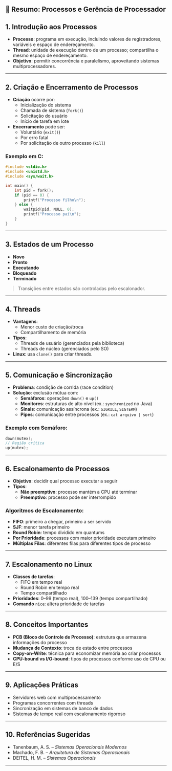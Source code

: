 ## 📘 Resumo: Processos e Gerência de Processador

## 1. Introdução aos Processos
- **Processo**: programa em execução, incluindo valores de registradores, variáveis e espaço de endereçamento.
- **Thread**: unidade de execução dentro de um processo; compartilha o mesmo espaço de endereçamento.
- **Objetivo**: permitir concorrência e paralelismo, aproveitando sistemas multiprocessadores.

---

## 2. Criação e Encerramento de Processos
- **Criação** ocorre por:
  - Inicialização do sistema
  - Chamada de sistema (`fork()`)
  - Solicitação do usuário
  - Início de tarefa em lote
- **Encerramento** pode ser:
  - Voluntário (`exit()`)
  - Por erro fatal
  - Por solicitação de outro processo (`kill`)

### Exemplo em C:
```c
#include <stdio.h>
#include <unistd.h>
#include <sys/wait.h>

int main() {
    int pid = fork();
    if (pid == 0) {
        printf("Processo filho\n");
    } else {
        waitpid(pid, NULL, 0);
        printf("Processo pai\n");
    }
}
```

---

## 3. Estados de um Processo
- **Novo**
- **Pronto**
- **Executando**
- **Bloqueado**
- **Terminado**

> Transições entre estados são controladas pelo escalonador.

---

## 4. Threads
- **Vantagens**:
  - Menor custo de criação/troca
  - Compartilhamento de memória
- **Tipos**:
  - Threads de usuário (gerenciados pela biblioteca)
  - Threads de núcleo (gerenciados pelo SO)
- **Linux**: usa `clone()` para criar threads.

---

## 5. Comunicação e Sincronização
- **Problema**: condição de corrida (race condition)
- **Solução**: exclusão mútua com:
  - **Semáforos**: operações `down()` e `up()`
  - **Monitores**: estruturas de alto nível (ex.: `synchronized` no Java)
  - **Sinais**: comunicação assíncrona (ex.: `SIGKILL`, `SIGTERM`)
  - **Pipes**: comunicação entre processos (ex.: `cat arquivo | sort`)

### Exemplo com Semáforo:
```c
down(mutex);
// Região crítica
up(mutex);
```

---

## 6. Escalonamento de Processos
- **Objetivo**: decidir qual processo executar a seguir
- **Tipos**:
  - **Não preemptivo**: processo mantém a CPU até terminar
  - **Preemptivo**: processo pode ser interrompido

### Algoritmos de Escalonamento:
- **FIFO**: primeiro a chegar, primeiro a ser servido
- **SJF**: menor tarefa primeiro
- **Round Robin**: tempo dividido em quantums
- **Por Prioridade**: processos com maior prioridade executam primeiro
- **Múltiplas Filas**: diferentes filas para diferentes tipos de processo

---

## 7. Escalonamento no Linux
- **Classes de tarefas**:
  - FIFO em tempo real
  - Round Robin em tempo real
  - Tempo compartilhado
- **Prioridades**: 0–99 (tempo real), 100–139 (tempo compartilhado)
- **Comando** `nice`: altera prioridade de tarefas

---

## 8. Conceitos Importantes
- **PCB (Bloco de Controle de Processo)**: estrutura que armazena informações do processo
- **Mudança de Contexto**: troca de estado entre processos
- **Copy-on-Write**: técnica para economizar memória ao criar processos
- **CPU-bound vs I/O-bound**: tipos de processos conforme uso de CPU ou E/S

---

## 9. Aplicações Práticas
- Servidores web com multiprocessamento
- Programas concorrentes com threads
- Sincronização em sistemas de banco de dados
- Sistemas de tempo real com escalonamento rigoroso

---

## 10. Referências Sugeridas
- Tanenbaum, A. S. – *Sistemas Operacionais Modernos*
- Machado, F. B. – *Arquitetura de Sistemas Operacionais*
- DEITEL, H. M. – *Sistemas Operacionais*

---
